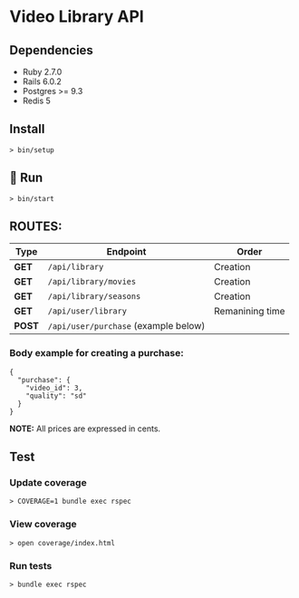 # Video Library API

## Dependencies
- Ruby 2.7.0
- Rails 6.0.2
- Postgres >= 9.3
- Redis 5

## Install
```
> bin/setup
```
## :rocket:  Run
```
> bin/start
```

## ROUTES:

Type | Endpoint | Order
-- | -- | --
**GET** | `/api/library` | Creation |
**GET** | `/api/library/movies` | Creation |
**GET** | `/api/library/seasons` | Creation |
**GET** | `/api/user/library` | Remanining time |
**POST** | `/api/user/purchase` (example below)| |  

### Body example for creating a purchase:
```
{
  "purchase": {
    "video_id": 3,
    "quality": "sd"
  }
}
```

**NOTE:** All prices are expressed in cents.

## Test
### Update coverage
```
> COVERAGE=1 bundle exec rspec
```
### View coverage
```
> open coverage/index.html
```
### Run tests
```
> bundle exec rspec
```
